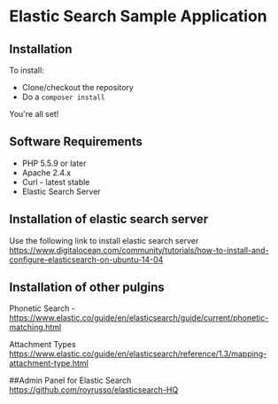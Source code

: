 # Elastic Search Sample Application

## Installation

To install:

* Clone/checkout the repository
* Do a `composer install`

You're all set!

## Software Requirements

* PHP 5.5.9 or later
* Apache 2.4.x
* Curl - latest stable
* Elastic Search Server

## Installation of elastic search server
Use the following link to install elastic search server
https://www.digitalocean.com/community/tutorials/how-to-install-and-configure-elasticsearch-on-ubuntu-14-04

## Installation of other pulgins
Phonetic Search - 
https://www.elastic.co/guide/en/elasticsearch/guide/current/phonetic-matching.html

Attachment Types 
https://www.elastic.co/guide/en/elasticsearch/reference/1.3/mapping-attachment-type.html

##Admin Panel for Elastic Search 
https://github.com/royrusso/elasticsearch-HQ
